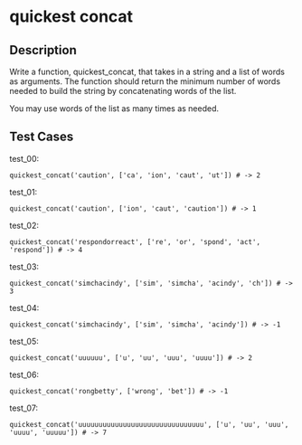 # quickest concat

## Description

Write a function, quickest_concat, that takes in a string and a list of words as arguments. The function should return the minimum number of words needed to build the string by concatenating words of the list.

You may use words of the list as many times as needed.

## Test Cases

test_00:

```text
quickest_concat('caution', ['ca', 'ion', 'caut', 'ut']) # -> 2
```

test_01:

```text
quickest_concat('caution', ['ion', 'caut', 'caution']) # -> 1
```

test_02:

```text
quickest_concat('respondorreact', ['re', 'or', 'spond', 'act', 'respond']) # -> 4
```

test_03:

```text
quickest_concat('simchacindy', ['sim', 'simcha', 'acindy', 'ch']) # -> 3
```

test_04:

```text
quickest_concat('simchacindy', ['sim', 'simcha', 'acindy']) # -> -1
```

test_05:

```text
quickest_concat('uuuuuu', ['u', 'uu', 'uuu', 'uuuu']) # -> 2
```

test_06:

```text
quickest_concat('rongbetty', ['wrong', 'bet']) # -> -1
```

test_07:

```text
quickest_concat('uuuuuuuuuuuuuuuuuuuuuuuuuuuuuuu', ['u', 'uu', 'uuu', 'uuuu', 'uuuuu']) # -> 7
```
